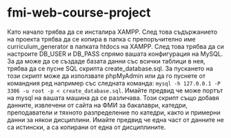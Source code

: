 # fmi-web-course-project

Като начало трябва да се инсталира XAMPP. След това съдържанието на проекта трябва да се копира в папка с препоръчително име curriculum_generator в папката htdocs на XAMPP.
След това трябва да си настроите DB_USER и DB_PASS спрямо вашата конфигурация на MySQL.
За да може да се създаде базата данни със всички таблици в нея, трябва да се пусне SQL скрипта create_database.sql.
За пускането на този скрипт може да използвате phpMyAdmin или да го пуснете от командния ред например със следната команда: `mysql -h 127.0.0.1 -P 3306 -u root -p < create_database.sql`.
Имайте предвид че може портът на mysql на вашата машина да се различава. Този скрипт също добавя данните, извлечени от сайта на ФМИ за бакалаври, катедри, преподаватели и тяхното разпределение по катедри, както и примерни данни за някои дисциплини. Имайте предвид че една част от данните не са истински, а са копирани от една от дисциплините.
